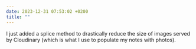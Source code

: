 ```yaml
---
date: 2023-12-31 07:53:02 +0200
title: ""
---
```

I just added a splice method to drastically reduce the size of images served by Cloudinary (which is what I use to populate my notes with photos).
